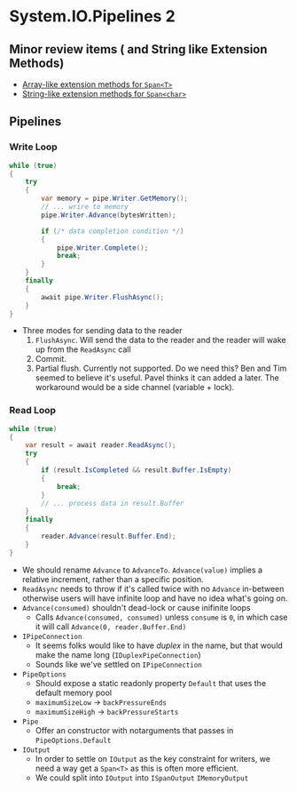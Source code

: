 # System.IO.Pipelines 2

## Minor review items ( and String like Extension Methods)

* [Array-like extension methods for `Span<T>`](https://github.com/dotnet/corefx/issues/25850)
* [String-like extension methods for `Span<char>`](https://github.com/dotnet/corefx/issues/21395)

## Pipelines

### Write Loop

```csharp
while (true)
{
    try
    {
        var memory = pipe.Writer.GetMemory();
        // ... wrire to memory
        pipe.Writer.Advance(bytesWritten);

        if (/* data completion condition */)
        {
            pipe.Writer.Complete();
            break;
        }
    }
    finally
    {
        await pipe.Writer.FlushAsync();
    }
}
```

* Three modes for sending data to the reader
    1. `FlushAsync`. Will send the data to the reader and the reader will wake
       up from the `ReadAsync` call
    2. Commit.
    3. Partial flush. Currently not supported. Do we need this? Ben and Tim
       seemed to believe it's useful. Pavel thinks it can added a later. The
       workaround would be a side channel (variable + lock).

### Read Loop

```csharp
while (true)
{
    var result = await reader.ReadAsync();
    try
    {
        if (result.IsCompleted && result.Buffer.IsEmpty)
        {
            break;
        }
        // ... process data in result.Buffer
    }
    finally
    {
        reader.Advance(result.Buffer.End);
    }
}
```

* We should rename `Advance` to `AdvanceTo`. `Advance(value)` implies a relative
  increment, rather than a specific position.
* `ReadAsync` needs to throw if it's called twice with no `Advance` in-between
  otherwise users will have infinite loop and have no idea what's going on.
* `Advance(consumed)` shouldn't dead-lock or cause inifinite loops
    - Calls `Advance(consumed, consumed)` unless `consume` is `0`, in which case
      it will call `Advance(0, reader.Buffer.End)`
* `IPipeConnection`
    - It seems folks would like to have *duplex* in the name, but that would
      make the name long (`IDuplexPipeConnection`)
    - Sounds like we've settled on `IPipeConnection`
* `PipeOptions`
    - Should expose a static readonly property `Default` that uses the default memory pool
    - `maximumSizeLow` -> `backPressureEnds`
    - `maximumSizeHigh` -> `backPressureStarts`
* `Pipe`
    - Offer an constructor with notarguments that passes in
      `PipeOptions.Default`
* `IOutput`
    - In order to settle on `IOutput` as the key constraint for writers, we need
      a way get a `Span<T>` as this is often more efficient.
    - We could split into `IOutput` into `ISpanOutput` `IMemoryOutput`